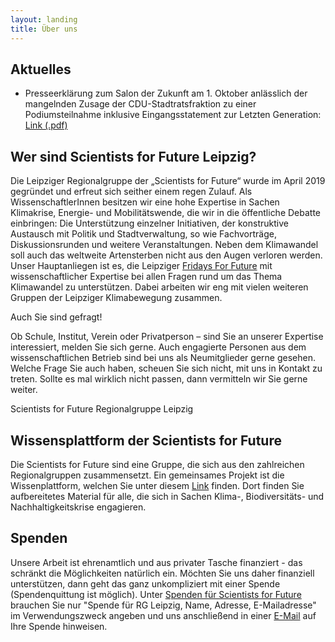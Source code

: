 ```yaml
---
layout: landing
title: Über uns
---
```

<h2>Aktuelles</h2>
<ul>
<li>Presseerklärung zum Salon der Zukunft am 1. Oktober anlässlich der mangelnden Zusage der CDU-Stadtratsfraktion zu einer Podiumsteilnahme inklusive Eingangsstatement zur Letzten Generation: <a target="blank" href="https://s4f-leipzig.de/documents/20230929-Presseerklaerung.pdf">Link (.pdf)</a>
</li>
</ul>

<h2>Wer sind Scientists for Future Leipzig?</h2>

Die Leipziger Regionalgruppe der „Scientists for Future“ wurde im April 2019 gegründet und erfreut sich seither einem regen Zulauf. Als WissenschaftlerInnen besitzen wir eine hohe Expertise in Sachen Klimakrise, Energie- und Mobilitätswende, die wir in die öffentliche Debatte einbringen: Die Unterstützung einzelner Initiativen, der konstruktive Austausch mit Politik und Stadtverwaltung, so wie Fachvorträge, Diskussionsrunden und weitere Veranstaltungen. Neben dem Klimawandel soll auch das weltweite Artensterben nicht aus den Augen verloren werden. Unser Hauptanliegen ist es, die Leipziger <a href="https://fffleipzig.de/" target="blank">Fridays For Future</a> mit wissenschaftlicher Expertise bei allen Fragen rund um das Thema Klimawandel zu unterstützen. Dabei arbeiten wir eng mit vielen weiteren Gruppen der Leipziger Klimabewegung zusammen.

Auch Sie sind gefragt! 

Ob Schule, Institut, Verein oder Privatperson – sind Sie an unserer Expertise interessiert, melden Sie sich gerne. Auch engagierte Personen aus dem wissenschaftlichen Betrieb sind bei uns als Neumitglieder gerne gesehen. Welche Frage Sie auch haben, scheuen Sie sich nicht, mit uns in Kontakt zu treten. Sollte es mal wirklich nicht passen, dann vermitteln wir Sie gerne weiter.

Scientists for Future Regionalgruppe Leipzig


<h2>Wissensplattform der Scientists for Future</h2>

Die Scientists for Future sind eine Gruppe, die sich aus den zahlreichen Regionalgruppen zusammensetzt. Ein gemeinsames Projekt ist die Wissenplattform, welchen Sie unter diesem <a target="blank" href="https://info-de.scientists4future.org/">Link</a> finden. Dort finden Sie aufbereitetes Material für alle, die sich in Sachen Klima-, Biodiversitäts- und Nachhaltigkeitskrise engagieren.  


<h2>Spenden</h2>

Unsere Arbeit ist ehrenamtlich und aus privater Tasche finanziert - das schränkt die Möglichkeiten natürlich ein. Möchten Sie uns daher finanziell unterstützen, dann geht das ganz unkompliziert mit einer Spende (Spendenquittung ist möglich). Unter <a href="https://de.scientists4future.org/ueber-uns/spenden/">Spenden für Scientists for Future</a> brauchen Sie nur "Spende für RG Leipzig, Name, Adresse, E-Mailadresse" im Verwendungszweck angeben und uns anschließend in einer <a href="mailto:leipzig@scientists4future.org">E-Mail</a> auf Ihre Spende hinweisen.
